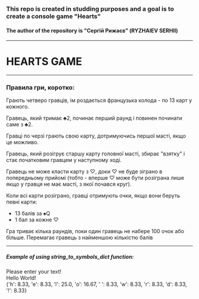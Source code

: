 ### This repo is created in studding purposes and a goal is to create a console game "Hearts"

#### The author of the repository is "Сергій Рижаєв" (RYZHAIEV SERHII)

---

# **HEARTS GAME**

---

### Правила гри, коротко:

Грають четверо гравців, ім роздається французька колода - по 13 карт у кожного.

Гравець, який тримає ♣2, починає перший раунд і повинен починати саме з ♣2.

Гравці по черзі грають свою карту, дотримуючись першої масті, якщо це можливо.

Гравець, який розігрує старшу карту головної масті, збирає "взятку" і стає початковим гравцем у наступному ході.

Гравець не може класти карту з ♡, доки ♡ не буде зіграно в попередньому прийомі (тобто - вперше ♡ може бути розіграна лише якщо у гравця не має масті, з якої почався круг).

Коли всі карти розіграно, гравці отримують очки, якщо вони беруть певні карти:
- 13 балів за ♠Q
- 1 бал за кожне ♡

Гра триває кілька раундів, поки один гравець не набере 100 очок або більше. Перемагає гравець з найменшою кількістю балів


---
##### Example of using string_to_symbols_dict function: </br>
Please enter your text! </br>
Hello World!</br>
{'h': 8.33, 'e': 8.33, 'l': 25.0, 'o': 16.67, ' ': 8.33, 'w': 8.33, 'r': 8.33, 'd': 8.33, '!': 8.33}
